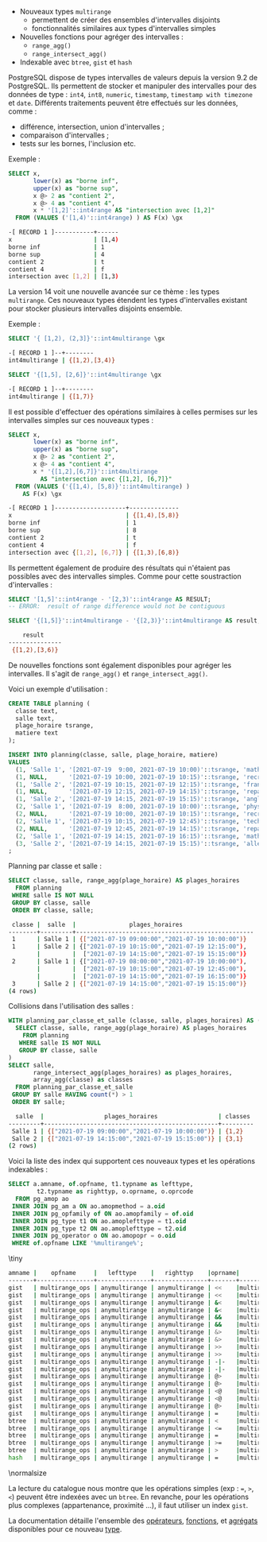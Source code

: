 <!--
Les commits sur ce sujet sont :

* https://git.postgresql.org/gitweb/?p=postgresql.git;a=commit;h=6df7a9698bb036610c1e8c6d375e1be38cb26d5f

Discussion

* https://www.postgresql.org/message-id/flat/16d71dc8-34cf-5ebd-1ce5-ccd93c0a14f9@illuminatedcomputing.com

-->

<div class="slide-content">

* Nouveaux types `multirange`
  * permettent de créer des ensembles d'intervalles disjoints
  * fonctionnalités similaires aux types d'intervalles simples
* Nouvelles fonctions pour agréger des intervalles :
  * `range_agg()`
  * `range_intersect_agg()`
* Indexable avec `btree`, `gist` et `hash`

</div>

<div class="notes">

PostgreSQL dispose de types intervalles de valeurs depuis la version 9.2 de PostgreSQL.
Ils permettent de stocker et manipuler des intervalles pour des données de type :
`int4`, `int8`, `numeric`, `timestamp`, `timestamp with timezone` et `date`.
Différents traitements peuvent être effectués sur les données, comme :

* différence, intersection, union d'intervalles ;
* comparaison d'intervalles ;
* tests sur les bornes, l'inclusion etc.

Exemple :

```sql
SELECT x,
       lower(x) as "borne inf",
       upper(x) as "borne sup",
       x @> 2 as "contient 2",
       x @> 4 as "contient 4",
       x * '[1,2]'::int4range AS "intersection avec [1,2]"
  FROM (VALUES ('[1,4)'::int4range) ) AS F(x) \gx
```
```sh
-[ RECORD 1 ]-----------+------
x                       | [1,4)
borne inf               | 1
borne sup               | 4
contient 2              | t
contient 4              | f
intersection avec [1,2] | [1,3)
```

La version 14 voit une nouvelle avancée sur ce thème : les types `multirange`.
Ces nouveaux types étendent les types d'intervalles existant pour stocker
plusieurs intervalles disjoints ensemble.

Exemple :

```sql
SELECT '{ [1,2), (2,3]}'::int4multirange \gx

```
```sh
-[ RECORD 1 ]--+--------
int4multirange | {[1,2),[3,4)}
```
```sql
SELECT '{[1,5], [2,6]}'::int4multirange \gx
```
```sh
-[ RECORD 1 ]--+--------
int4multirange | {[1,7)}
```

Il est possible d'effectuer des opérations similaires à celles permises sur les
intervalles simples sur ces nouveaux types :

```sql
SELECT x,
       lower(x) as "borne inf",
       upper(x) as "borne sup",
       x @> 2 as "contient 2",
       x @> 4 as "contient 4",
       x * '{[1,2],[6,7]}'::int4multirange 
         AS "intersection avec {[1,2], [6,7]}"
  FROM (VALUES ('{[1,4), [5,8)}'::int4multirange) ) 
    AS F(x) \gx
```
```sh
-[ RECORD 1 ]--------------------+--------------
x                                | {[1,4),[5,8)}
borne inf                        | 1
borne sup                        | 8
contient 2                       | t
contient 4                       | f
intersection avec {[1,2], [6,7]} | {[1,3),[6,8)}
```

Ils permettent également de produire des résultats qui n'étaient pas
possibles avec des intervalles simples. Comme pour cette soustraction
d'intervalles :

```sql
SELECT '[1,5]'::int4range - '[2,3)'::int4range AS RESULT;
-- ERROR:  result of range difference would not be contiguous

SELECT '{[1,5]}'::int4multirange - '{[2,3)}'::int4multirange AS result;
```
```sh
    result
---------------
 {[1,2),[3,6)}
```

De nouvelles fonctions sont également disponibles pour agréger les
intervalles. Il s'agit de `range_agg()` et `range_intersect_agg()`.

Voici un exemple d'utilisation :

```sql
CREATE TABLE planning (
  classe text,
  salle text,
  plage_horaire tsrange,
  matiere text
);

INSERT INTO planning(classe, salle, plage_horaire, matiere)
VALUES
  (1, 'Salle 1', '[2021-07-19  9:00, 2021-07-19 10:00)'::tsrange, 'math'),
  (1, NULL,      '[2021-07-19 10:00, 2021-07-19 10:15)'::tsrange, 'recreation'),
  (1, 'Salle 2', '[2021-07-19 10:15, 2021-07-19 12:15)'::tsrange, 'français'),
  (1, NULL,      '[2021-07-19 12:15, 2021-07-19 14:15)'::tsrange, 'repas / recreation'),
  (1, 'Salle 2', '[2021-07-19 14:15, 2021-07-19 15:15)'::tsrange, 'anglais'),
  (2, 'Salle 1', '[2021-07-19  8:00, 2021-07-19 10:00)'::tsrange, 'physique'),
  (2, NULL,      '[2021-07-19 10:00, 2021-07-19 10:15)'::tsrange, 'recreation'),
  (2, 'Salle 1', '[2021-07-19 10:15, 2021-07-19 12:45)'::tsrange, 'technologie'),
  (2, NULL,      '[2021-07-19 12:45, 2021-07-19 14:15)'::tsrange, 'repas / recreation'),
  (2, 'Salle 1', '[2021-07-19 14:15, 2021-07-19 16:15)'::tsrange, 'math'),
  (3, 'Salle 2', '[2021-07-19 14:15, 2021-07-19 15:15)'::tsrange, 'allemand')
;
```

Planning par classe et salle :

```sql
SELECT classe, salle, range_agg(plage_horaire) AS plages_horaires
  FROM planning
 WHERE salle IS NOT NULL 
 GROUP BY classe, salle
 ORDER BY classe, salle;
```
```sh
 classe |  salle  |               plages_horaires
--------+---------+--------------------------------------------------
 1      | Salle 1 | {["2021-07-19 09:00:00","2021-07-19 10:00:00")}
 1      | Salle 2 | {["2021-07-19 10:15:00","2021-07-19 12:15:00"),
        |         |  ["2021-07-19 14:15:00","2021-07-19 15:15:00")}
 2      | Salle 1 | {["2021-07-19 08:00:00","2021-07-19 10:00:00"),
        |         |  ["2021-07-19 10:15:00","2021-07-19 12:45:00"),
        |         |  ["2021-07-19 14:15:00","2021-07-19 16:15:00")}
 3      | Salle 2 | {["2021-07-19 14:15:00","2021-07-19 15:15:00")}
(4 rows)
```

Collisions dans l'utilisation des salles :

```sql
WITH planning_par_classe_et_salle (classe, salle, plages_horaires) AS (
  SELECT classe, salle, range_agg(plage_horaire) AS plages_horaires
    FROM planning
   WHERE salle IS NOT NULL
   GROUP BY classe, salle
)
SELECT salle, 
       range_intersect_agg(plages_horaires) as plages_horaires,
       array_agg(classe) as classes
  FROM planning_par_classe_et_salle
 GROUP BY salle HAVING count(*) > 1
 ORDER BY salle;
```
```sh
  salle  |                 plages_horaires                 | classes
---------+-------------------------------------------------+---------
 Salle 1 | {["2021-07-19 09:00:00","2021-07-19 10:00:00")} | {1,2}
 Salle 2 | {["2021-07-19 14:15:00","2021-07-19 15:15:00")} | {3,1}
(2 rows)
```

Voici la liste des index qui supportent ces nouveaux types et les opérations
indexables :

```sql
SELECT a.amname, of.opfname, t1.typname as lefttype, 
        t2.typname as righttyp, o.oprname, o.oprcode
  FROM pg_amop ao
 INNER JOIN pg_am a ON ao.amopmethod = a.oid
 INNER JOIN pg_opfamily of ON ao.amopfamily = of.oid
 INNER JOIN pg_type t1 ON ao.amoplefttype = t1.oid
 INNER JOIN pg_type t2 ON ao.amoplefttype = t2.oid
 INNER JOIN pg_operator o ON ao.amopopr = o.oid
 WHERE of.opfname LIKE '%multirange%';
```
\tiny
```sh
amname |    opfname     |   lefttype    |   righttyp    |oprname|          oprcode
-------+----------------+---------------+---------------+-------+---------------------------------
gist   | multirange_ops | anymultirange | anymultirange | <<    |multirange_before_multirange
gist   | multirange_ops | anymultirange | anymultirange | <<    |multirange_before_range
gist   | multirange_ops | anymultirange | anymultirange | &<    |multirange_overleft_multirange
gist   | multirange_ops | anymultirange | anymultirange | &<    |multirange_overleft_range
gist   | multirange_ops | anymultirange | anymultirange | &&    |multirange_overlaps_multirange
gist   | multirange_ops | anymultirange | anymultirange | &&    |multirange_overlaps_range
gist   | multirange_ops | anymultirange | anymultirange | &>    |multirange_overright_multirange
gist   | multirange_ops | anymultirange | anymultirange | &>    |multirange_overright_range
gist   | multirange_ops | anymultirange | anymultirange | >>    |multirange_after_multirange
gist   | multirange_ops | anymultirange | anymultirange | >>    |multirange_after_range
gist   | multirange_ops | anymultirange | anymultirange | -|-   |multirange_adjacent_multirange
gist   | multirange_ops | anymultirange | anymultirange | -|-   |multirange_adjacent_range
gist   | multirange_ops | anymultirange | anymultirange | @>    |multirange_contains_multirange
gist   | multirange_ops | anymultirange | anymultirange | @>    |multirange_contains_range
gist   | multirange_ops | anymultirange | anymultirange | <@    |multirange_contained_by_multirange
gist   | multirange_ops | anymultirange | anymultirange | <@    |multirange_contained_by_range
gist   | multirange_ops | anymultirange | anymultirange | @>    |multirange_contains_elem
gist   | multirange_ops | anymultirange | anymultirange | =     |multirange_eq
btree  | multirange_ops | anymultirange | anymultirange | <     |multirange_lt
btree  | multirange_ops | anymultirange | anymultirange | <=    |multirange_le
btree  | multirange_ops | anymultirange | anymultirange | =     |multirange_eq
btree  | multirange_ops | anymultirange | anymultirange | >=    |multirange_ge
btree  | multirange_ops | anymultirange | anymultirange | >     |multirange_gt
hash   | multirange_ops | anymultirange | anymultirange | =     |multirange_eq
```
\normalsize

La lecture du catalogue nous montre que les opérations simples (exp : `=`, `>`, `<`)
peuvent être indexées avec un `btree`. En revanche, pour les opérations plus
complexes (appartenance, proximité ...), il faut utiliser un index `gist`.
<!--

Exemple conservés en commentaire pour la postérité :)

```
CREATE OR REPLACE FUNCTION gen_nummultirange(max_ranges int, max_numeric numeric) 
  RETURNS nummultirange 
  LANGUAGE plpgsql 
  AS $$
DECLARE 
  _cnt int;
  _min numeric;
  _max numeric;
  _n nummultirange;
BEGIN
  _min := random()*10::numeric;
  _max := random()*10::numeric + _min;
  _n := nummultirange(numrange(_min, _max, '[)'));
  FOR _cnt IN 1..random()*max_ranges LOOP
    _min := random()*max_numeric;
    _max := random()*max_numeric + _min;
    _n := nummultirange(numrange(_min, _max, '[)')) + _n;
  END LOOP;
  RETURN _n;
END;
$$;

CREATE TABLE nummultiranges AS 
  SELECT x, gen_nummultirange(5, 10000::numeric) as r FROM generate_series(1,1000000) AS F(x)
  UNION
  SELECT 0, '{[0.0, 0.1]}'::nummultirange;
```

Création d'un index btree :

```
CREATE INDEX idx_nummultiranges_btree ON nummultiranges USING btree(r);
```

On voit que ce type d'index peut être utilisé pour une égalité :

```
# EXPLAIN (ANALYZE, COSTS off) SELECT * FROM nummultiranges WHERE r = '{[0.0,0.1]}'::nummultirange;
                                              QUERY PLAN
-------------------------------------------------------------------------------------------------------
 Index Scan using idx_nummultiranges_btree on nummultiranges (actual time=1.895..1.899 rows=1 loops=1)
   Index Cond: (r = '{[0.0,0.1]}'::nummultirange)
 Planning Time: 0.223 ms
 Execution Time: 1.935 ms
(4 rows)
```

Création d'un index gist :

```
CREATE INDEX idx_nummultiranges_gist ON nummultiranges USING gist(r);
```

On voit que dans ce cas l'optimiseur préfère cet index à l'index btree :

```
# EXPLAIN (ANALYZE, COSTS off) SELECT * FROM nummultiranges WHERE r = '{[0.0,0.1]}'::nummultirange;
                                              QUERY PLAN
------------------------------------------------------------------------------------------------------
 Index Scan using idx_nummultiranges_gist on nummultiranges (actual time=0.131..0.133 rows=1 loops=1)
   Index Cond: (r = '{[0.0,0.1]}'::nummultirange)
 Planning Time: 0.132 ms
 Execution Time: 0.168 ms
(4 rows)
```

Voci quelques exemples d'autres opérateurs supportés :

```
localhost:5444 postgres@postgres=# EXPLAIN (ANALYZE) SELECT * FROM nummultiranges WHERE r @> '{[100,101)}'::nummultirange
;
                                                       QUERY PLAN
------------------------------------------------------------------------------------------------------------------------
 Seq Scan on nummultiranges  (cost=0.00..26070.01 rows=899782 width=76) (actual time=0.106..298.815 rows=24866 loops=1)
   Filter: (r @> '{[100,101)}'::nummultirange)
   Rows Removed by Filter: 975135
 Planning Time: 0.349 ms
 Execution Time: 299.492 ms
(5 rows)

localhost:5444 postgres@postgres=# EXPLAIN (ANALYZE) SELECT * FROM nummultiranges WHERE r @> '{[0.0,0.1)}'::nummultirange
;
                                                               QUERY PLAN
-----------------------------------------------------------------------------------------------------------------------------------------
 Index Scan using idx_nummultiranges_gist on nummultiranges  (cost=0.41..8.43 rows=1 width=76) (actual time=3.676..3.680 rows=1 loops=1)
   Index Cond: (r @> '{[0.0,0.1)}'::nummultirange)
 Planning Time: 0.178 ms
 Execution Time: 3.718 ms
(4 rows)

localhost:5444 postgres@postgres=# EXPLAIN (ANALYZE) SELECT * FROM nummultiranges WHERE r >> '{[100,110]}'::nummultirange
;
                                                                  QUERY PLAN                                                                   
-----------------------------------------------------------------------------------------------------------------------------------------------
 Index Scan using idx_nummultiranges_gist on nummultiranges  (cost=0.41..8.43 rows=1 width=76) (actual time=1658.175..1658.176 rows=0 loops=1)
   Index Cond: (r >> '{[100,110]}'::nummultirange)
 Planning Time: 2.334 ms
 Execution Time: 1658.241 ms
(4 rows)
```

-->

La documentation détaille l'ensemble des
[opérateurs](https://docs.postgresql.fr/14/functions-range.html#RANGE-OPERATORS-TABLE),
[fonctions](https://docs.postgresql.fr/14/functions-range.html#RANGE-FUNCTIONS-TABLE),
et [agrégats](https://docs.postgresql.fr/14/functions-aggregate.html)
disponibles pour ce nouveau
[type](https://docs.postgresql.fr/14/rangetypes.html#RANGETYPES-BUILTIN).
</div>
